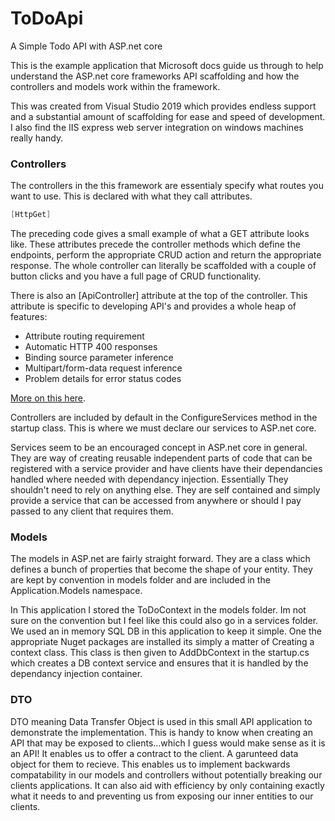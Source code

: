 # ToDoApi
A Simple Todo API with ASP.net core

This is the example application that Microsoft docs guide us through to help understand the ASP.net core frameworks API scaffolding and how the controllers and models work within the framework.

This was created from Visual Studio 2019 which provides endless support and a substantial amount of scaffolding for ease and speed of development. I also find the IIS express web server integration on windows machines really handy.

<h3>Controllers</h3>

The controllers in the this framework are essentialy specify what routes you want to use. This is declared with what they call attributes.

```c#
[HttpGet]
```

The preceding code gives a small example of what a GET attribute looks like. These attributes precede the controller methods which define the endpoints, perform the appropriate CRUD action and return the appropriate response. The whole controller can literally be scaffolded with a couple of button clicks and you have a full page of CRUD functionality.

There is also an [ApiController] attribute at the top of the controller. This attribute is specific to developing API's and provides a whole heap of features:

- Attribute routing requirement
- Automatic HTTP 400 responses
- Binding source parameter inference
- Multipart/form-data request inference
- Problem details for error status codes


[More on this here](https://docs.microsoft.com/en-us/aspnet/core/web-api/?view=aspnetcore-5.0#attribute-routing-requirement).

Controllers are included by default in the ConfigureServices method in the startup class. This is where we must declare our services to ASP.net core.

Services seem to be an encouraged concept in ASP.net core in general. They are way of creating reusable independent parts of code that can be registered with a service provider and have clients have their dependancies handled where needed with dependancy injection. Essentially They shouldn't need to rely on anything else. They are self contained and simply provide a service that can be accessed from anywhere or should I pay passed to any client that requires them. 

<h3> Models </h3>

The models in ASP.net are fairly straight forward. They are a class which defines a bunch of properties that become the shape of your entity. They are kept by convention in models folder and are included in the Application.Models namespace.

In This application I stored the ToDoContext in the models folder. Im not sure on the convention but I feel like this could also go in a services folder. We used an in memory SQL DB in this application to keep it simple. One the appropriate Nuget packages are installed its simply a matter of Creating a context class. This class is then given to AddDbContext in the startup.cs which creates a DB context service and ensures that it is handled by the dependancy injection container.

<h3> DTO </h3>

DTO meaning Data Transfer Object is used in this small API application to demonstrate the implementation. This is handy to know when creating an API that may be exposed to clients...which I guess would make sense as it is an API! It enables us to offer a contract to the client. A garunteed data object for them to recieve. This enables us to implement backwards compatability in our models and controllers without potentially breaking our clients applications. It can also aid with efficiency by only containing exactly what it needs to and preventing us from exposing our inner entities to our clients.

